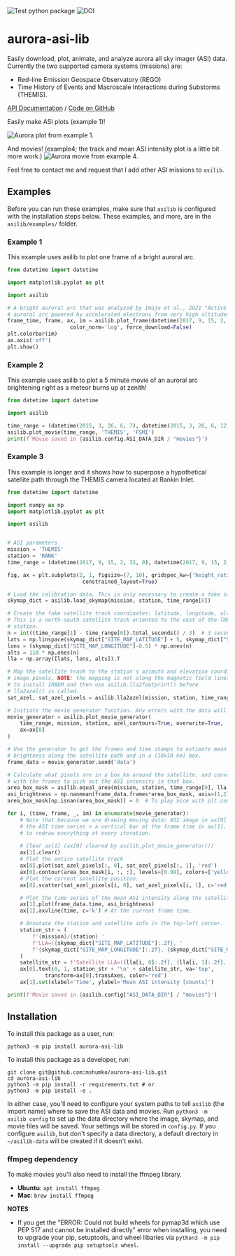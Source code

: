 ![Test python package](https://github.com/mshumko/aurora-asi-lib/workflows/Test%20python%20package/badge.svg) ![DOI](https://zenodo.org/badge/DOI/10.5281/zenodo.4746447.svg)

# aurora-asi-lib
Easily download, plot, animate, and analyze aurora all sky imager (ASI) data. Currently the two supported camera systems (missions) are: 
* Red-line Emission Geospace Observatory (REGO)
* Time History of Events and Macroscale Interactions during Substorms (THEMIS).

[API Documentation](https://aurora-asi-lib.readthedocs.io/) / [Code on GitHub](https://github.com/mshumko/aurora-asi-lib)


Easily make ASI plots (example 1)!

![Aurora plot from example 1.](https://github.com/mshumko/aurora-asi-lib/blob/main/docs/_static/example_1.png?raw=true)

And movies! (example4; the track and mean ASI intensity plot is a little bit more work.)
![Aurora movie from example 4.](https://github.com/mshumko/aurora-asi-lib/blob/main/docs/_static/20170915_023400_023557_themis_rank.gif?raw=true)

Feel free to contact me and request that I add other ASI missions to `asilib`.

## Examples
Before you can run these examples, make sure that `asilib` is configured with the installation steps below. These examples, and more, are in the `asilib/examples/` folder.

### Example 1
This example uses asilib to plot one frame of a bright auroral arc.
```python
from datetime import datetime

import matplotlib.pyplot as plt

import asilib

# A bright auroral arc that was analyzed by Imajo et al., 2021 "Active 
# auroral arc powered by accelerated electrons from very high altitudes"
frame_time, frame, ax, im = asilib.plot_frame(datetime(2017, 9, 15, 2, 34, 0), 'THEMIS', 'RANK', 
                    color_norm='log', force_download=False)
plt.colorbar(im)
ax.axis('off')
plt.show()
```

### Example 2
This example uses asilib to plot a 5 minute movie of an auroral arc brightening right as a meteor burns up at zenith!

```python
from datetime import datetime

import asilib

time_range = (datetime(2015, 3, 26, 6, 7), datetime(2015, 3, 26, 6, 12))
asilib.plot_movie(time_range, 'THEMIS', 'FSMI')
print(f'Movie saved in {asilib.config.ASI_DATA_DIR / "movies"}')
```

### Example 3
This example is longer and it shows how to superpose a hypothetical satellite path through the THEMIS camera located at Rankin Inlet.

```python
from datetime import datetime

import numpy as np
import matplotlib.pyplot as plt

import asilib


# ASI parameters
mission = 'THEMIS'
station = 'RANK'
time_range = (datetime(2017, 9, 15, 2, 32, 0), datetime(2017, 9, 15, 2, 35, 0))

fig, ax = plt.subplots(2, 1, figsize=(7, 10), gridspec_kw={'height_ratios':[4, 1]}, 
                        constrained_layout=True)

# Load the calibration data. This is only necessary to create a fake satellite track.
skymap_dict = asilib.load_skymap(mission, station, time_range[0])

# Create the fake satellite track coordinates: latitude, longitude, altitude (LLA).
# This is a north-south satellite track oriented to the east of the THEMIS/RANK 
# station.
n = int((time_range[1] - time_range[0]).total_seconds() / 3)  # 3 second cadence.
lats = np.linspace(skymap_dict["SITE_MAP_LATITUDE"] + 5, skymap_dict["SITE_MAP_LATITUDE"] - 5, n)
lons = (skymap_dict["SITE_MAP_LONGITUDE"]-0.5) * np.ones(n)
alts = 110 * np.ones(n)
lla = np.array([lats, lons, alts]).T

# Map the satellite track to the station's azimuth and elevation coordinates and
# image pixels. NOTE: the mapping is not along the magnetic field lines! You need
# to install IRBEM and then use asilib.lla2footprint() before 
# lla2azel() is called.
sat_azel, sat_azel_pixels = asilib.lla2azel(mission, station, time_range[0], lla)

# Initiate the movie generator function. Any errors with the data will be raised here.
movie_generator = asilib.plot_movie_generator(
    time_range, mission, station, azel_contours=True, overwrite=True,
    ax=ax[0]
)

# Use the generator to get the frames and time stamps to estimate mean the ASI
# brightness along the satellite path and in a (10x10 km) box.
frame_data = movie_generator.send('data')

# Calculate what pixels are in a box_km around the satellite, and convolve it
# with the frames to pick out the ASI intensity in that box.
area_box_mask = asilib.equal_area(mission, station, time_range[0], lla, box_km=(20, 20))
asi_brightness = np.nanmean(frame_data.frames*area_box_mask, axis=(1,2))
area_box_mask[np.isnan(area_box_mask)] = 0  # To play nice with plt.contour()

for i, (time, frame, _, im) in enumerate(movie_generator):
    # Note that because we are drawing moving data: ASI image in ax[0] and 
    # the ASI time series + a vertical bar at the frame time in ax[1], we need
    # to redraw everything at every iteration.
     
    # Clear ax[1] (ax[0] cleared by asilib.plot_movie_generator())
    ax[1].clear()
    # Plot the entire satellite track
    ax[0].plot(sat_azel_pixels[:, 0], sat_azel_pixels[:, 1], 'red')
    ax[0].contour(area_box_mask[i, :, :], levels=[0.99], colors=['yellow'])
    # Plot the current satellite position.
    ax[0].scatter(sat_azel_pixels[i, 0], sat_azel_pixels[i, 1], c='red', marker='o', s=50)

    # Plot the time series of the mean ASI intensity along the satellite path
    ax[1].plot(frame_data.time, asi_brightness)
    ax[1].axvline(time, c='k') # At the current frame time.

    # Annotate the station and satellite info in the top-left corner.
    station_str = (
        f'{mission}/{station} '
        f'LLA=({skymap_dict["SITE_MAP_LATITUDE"]:.2f}, '
        f'{skymap_dict["SITE_MAP_LONGITUDE"]:.2f}, {skymap_dict["SITE_MAP_ALTITUDE"]:.2f})'
    )
    satellite_str = f'Satellite LLA=({lla[i, 0]:.2f}, {lla[i, 1]:.2f}, {lla[i, 2]:.2f})'
    ax[0].text(0, 1, station_str + '\n' + satellite_str, va='top', 
            transform=ax[0].transAxes, color='red')
    ax[1].set(xlabel='Time', ylabel='Mean ASI intensity [counts]')

print(f'Movie saved in {asilib.config["ASI_DATA_DIR"] / "movies"}')
```

## Installation
To install this package as a user, run:

```shell
python3 -m pip install aurora-asi-lib
```

To install this package as a developer, run:

```shell
git clone git@github.com:mshumko/aurora-asi-lib.git
cd aurora-asi-lib
python3 -m pip install -r requirements.txt # or
python3 -m pip install -e .
```


In either case, you'll need to configure your system paths to tell `asilib` (the import name) where to save the ASI data and movies. Run ```python3 -m asilib config``` to set up the data directory where the image, skymap, and movie files will be saved. Your settings will be stored in `config.py`. If you configure `asilib`, but don't specify a data directory, a default directory in `~/asilib-data` will be created if it doesn't exist.

### ffmpeg dependency
To make  movies you'll also need to install the ffmpeg library.
 - **Ubuntu**: ```apt install ffmpeg```
 - **Mac**: ```brew install ffmpeg```

__NOTES__
- If you get the "ERROR: Could not build wheels for pymap3d which use PEP 517 and cannot be installed directly" error when installing, you need to upgrade your pip, setuptools, and wheel libaries via ```python3 -m pip install --upgrade pip setuptools wheel```.